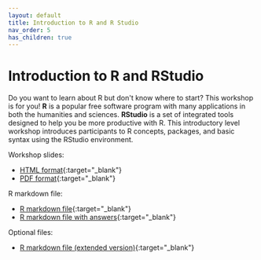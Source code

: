 ```yaml
---
layout: default
title: Introduction to R and R Studio
nav_order: 5
has_children: true
---
```


# Introduction to R and RStudio

Do you want to learn about R but don't know where to start? This workshop is for you! **R** is a popular free software program with many applications in both the humanities and sciences. **RStudio** is a set of integrated tools designed to help you be more productive with R. This introductory level workshop introduces participants to R concepts, packages, and basic syntax using the RStudio environment.

Workshop slides:
- [HTML format](slides/intro-r-studio.slides.html){:target="_blank"} 
- [PDF format](slides/intro-r-studio.pdf){:target="_blank"}

R markdown file:
- [R markdown file](Intro%20to%20R%20workshop.Rmd){:target="_blank"}
- [R markdown file with answers](Intro%20to%20R%20workshop%20(with%20answers).Rmd){:target="_blank"}

Optional files:
- [R markdown file (extended version)](Intro%20to%20R%20workshop%20extended.Rmd){:target="_blank"}
